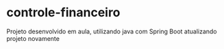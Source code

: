 # controle-financeiro

Projeto desenvolvido em aula, utilizando java com Spring Boot
atualizando projeto novamente